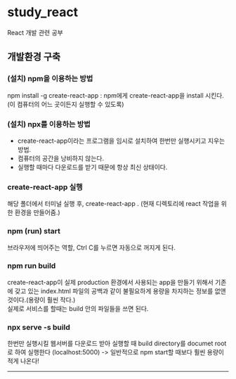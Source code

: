 # study_react
React 개발 관련 공부

## 개발환경 구축
### (설치) npm을 이용하는 방법
npm install -g create-react-app : npm에게 create-react-app을 install 시킨다.(이 컴퓨터의 어느 곳이든지 실행할 수 있도록)

### (설치) npx를 이용하는 방법
- create-react-app이라는 프로그램을 임시로 설치하여 한번만 실행시키고 지우는 방법.
- 컴퓨터의 공간을 낭비하지 않는다.
- 실행할 때마다 다운로드를 받기 때문에 항상 최신 상태이다.

### create-react-app 실행
해당 폴더에서 터미널 실행 후, create-react-app . (현재 디렉토리에 react 작업을 위한 환경을 만들어줌.)

### npm (run) start
브라우저에 띄어주는 역할, Ctrl C를 누르면 자동으로 꺼지게 된다.    

### npm run build
create-react-app이 실제 production 환경에서 사용되는 app을 만들기 위해서 기존에 갖고 있는 index.html 파일의 공백과 같이 불필요하게 용량을 차지하는 정보를 없앤 것이다.(용량이 훨씬 작다.)    
실제로 서비스를 할때는 build 안의 파일들을 쓰면 된다.

### npx serve -s build
한번만 실행시킬 웹서버를 다운로드 받아 실행할 때 build directory를 documet root로 하여 실행한다 (localhost:5000) -> 일반적으로 npm start할 때보다 훨씬 용량이 적게 나온다!    

---

